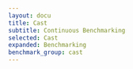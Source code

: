 ```yaml
---
layout: docu
title: Cast
subtitle: Continuous Benchmarking
selected: Cast
expanded: Benchmarking
benchmark_group: cast
---
```

